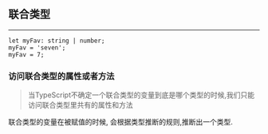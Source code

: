## 联合类型

---

```
let myFav: string | number;
myFav = 'seven';
myFav = 7;
```

### 访问联合类型的属性或者方法

> 当TypeScript不确定一个联合类型的变量到底是哪个类型的时候,我们只能访问联合类型里共有的属性和方法

联合类型的变量在被赋值的时候, 会根据类型推断的规则,推断出一个类型.

